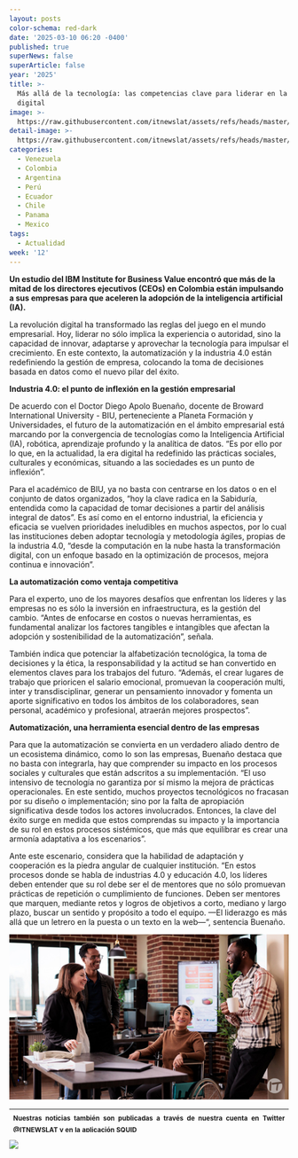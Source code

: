 ```yaml
---
layout: posts
color-schema: red-dark
date: '2025-03-10 06:20 -0400'
published: true
superNews: false
superArticle: false
year: '2025'
title: >-
  Más allá de la tecnología: las competencias clave para liderar en la era
  digital
image: >-
  https://raw.githubusercontent.com/itnewslat/assets/refs/heads/master/img/540x320/reunion-amena-p.jpg
detail-image: >-
  https://raw.githubusercontent.com/itnewslat/assets/refs/heads/master/img/1024x680/reunion-amena-g.jpg
categories:
  - Venezuela
  - Colombia
  - Argentina
  - Perú
  - Ecuador
  - Chile
  - Panama
  - Mexico
tags:
  - Actualidad
week: '12'
---
```

**Un estudio del IBM Institute for Business Value encontró que más de la mitad de los directores ejecutivos (CEOs) en Colombia están impulsando a sus empresas para que aceleren la adopción de la inteligencia artificial (IA).**

La revolución digital ha transformado las reglas del juego en el mundo empresarial. Hoy, liderar no sólo implica la experiencia o autoridad, sino la capacidad de innovar, adaptarse y aprovechar la tecnología para impulsar el crecimiento. En este contexto, la automatización y la industria 4.0 están redefiniendo la gestión de empresa, colocando la toma de decisiones basada en datos como el nuevo pilar del éxito.

**Industria 4.0: el punto de inflexión en la gestión empresarial**

De acuerdo con el Doctor Diego Apolo Buenaño, docente de Broward International University - BIU, perteneciente a Planeta Formación y Universidades, el futuro de la automatización en el ámbito empresarial está marcando por la convergencia de tecnologías como la Inteligencia Artificial (IA), robótica, aprendizaje profundo y la analítica de datos. “Es por ello por lo que, en la actualidad, la era digital ha redefinido las prácticas sociales, culturales y económicas, situando a las sociedades es un punto de inflexión”.

Para el académico de BIU, ya no basta con centrarse en los datos o en el conjunto de datos organizados, “hoy la clave radica en la Sabiduría, entendida como la capacidad de tomar decisiones a partir del análisis integral de datos”. Es así como en el entorno industrial, la eficiencia y eficacia se vuelven prioridades ineludibles en muchos aspectos, por lo cual las instituciones deben adoptar tecnología y metodología ágiles, propias de la industria 4.0, “desde la computación en la nube hasta la transformación digital, con un enfoque basado en la optimización de procesos, mejora continua e innovación”.

**La automatización como ventaja competitiva**

Para el experto, uno de los mayores desafíos que enfrentan los líderes y las empresas no es sólo la inversión en infraestructura, es la gestión del cambio. “Antes de enfocarse en costos o nuevas herramientas, es fundamental analizar los factores tangibles e intangibles que afectan la adopción y sostenibilidad de la automatización”, señala.

También indica que potenciar la alfabetización tecnológica, la toma de decisiones y la ética, la responsabilidad y la actitud se han convertido en elementos claves para los trabajos del futuro. “Además, el crear lugares de trabajo que prioricen el salario emocional, promuevan la cooperación multi, inter y transdisciplinar, generar un pensamiento innovador y fomenta un aporte significativo en todos los ámbitos de los colaboradores, sean personal, académico y profesional, atraerán mejores prospectos”.

**Automatización, una herramienta esencial dentro de las empresas**

Para que la automatización se convierta en un verdadero aliado dentro de un ecosistema dinámico, como lo son las empresas, Buenaño destaca que no basta con integrarla, hay que comprender su impacto en los procesos sociales y culturales que están adscritos a su implementación. “El uso intensivo de tecnología no garantiza por sí mismo la mejora de prácticas operacionales. En este sentido, muchos proyectos tecnológicos no fracasan por su diseño o implementación; sino por la falta de apropiación significativa desde todos los actores involucrados. Entonces, la clave del éxito surge en medida que estos comprendas su impacto y la importancia de su rol en estos procesos sistémicos, que más que equilibrar es crear una armonía adaptativa a los escenarios”.

Ante este escenario, considera que la habilidad de adaptación y cooperación es la piedra angular de cualquier institución. “En estos procesos donde se habla de industrias 4.0 y educación 4.0, los líderes deben entender que su rol debe ser el de mentores que no sólo promuevan prácticas de repetición o cumplimiento de funciones. Deben ser mentores que marquen, mediante retos y logros de objetivos a corto, mediano y largo plazo, buscar un sentido y propósito a todo el equipo. —El liderazgo es más allá que un letrero en la puesta o un texto en la web—“, sentencia Buenaño.

![](https://raw.githubusercontent.com/itnewslat/assets/refs/heads/master/img/540x320/reunion-amena-p.jpg)

<table style="height: 42px;" width="569">
<tbody>
<tr>
<td style="text-align: justify;"><sub><strong>Nuestras noticias también son publicadas a través de nuestra cuenta en Twitter <a href="https://twitter.com/itnewslat?lang=es">@ITNEWSLAT</a> y en la aplicación <a href="https://squidapp.co/en/">SQUID</a></strong></sub></td>
</tr>
</tbody>
</table>

<img src="https://tracker.metricool.com/c3po.jpg?hash=56f88a41e39ab42c063cc51676587a04"/>
